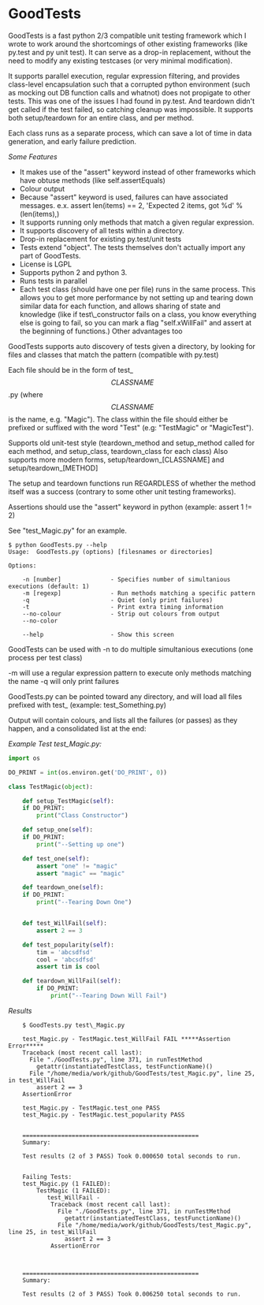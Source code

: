 GoodTests
============

GoodTests is a fast python 2/3 compatible unit testing framework which I wrote to work around the shortcomings of other existing frameworks (like py.test and py unit test).  It can serve as a drop-in replacement, without the need to modify any existing testcases (or very minimal modification).

It supports parallel execution, regular expression filtering, and provides class-level encapsulation such that a corrupted python environment (such as mocking out DB function calls and whatnot) does not propigate to other tests. This was one of the issues I had found in py.test. And teardown didn't get called if the test failed, so catching cleanup was impossible. It supports both setup/teardown for an entire class, and per method.

Each class runs as a separate process, which can save a lot of time in data generation, and early failure prediction.

*Some Features*
<ul>
<li>It makes use of the "assert" keyword instead of other frameworks which have obtuse methods (like self.assertEquals)</li>
<li> Colour output</li>
<li> Because "assert" keyword is used, failures can have associated messages. e.x. assert len(items) == 2, 'Expected 2 items, got %d' %(len(items),)</li>
<li> It supports running only methods that match a given regular expression.</li>
<li> It supports discovery of all tests within a directory.</li>
<li> Drop-in replacement for existing py.test/unit tests</li>
<li> Tests extend "object". The tests themselves don't actually import any part of GoodTests.</li>
<li> License is LGPL</li>
<li> Supports python 2 and python 3.</li>
<li> Runs tests in parallel</li>
<li> Each test class (should have one per file) runs in the same process. This allows you to get more performance by not setting up and tearing down similar data for each function, and allows sharing of state and knowledge (like if test\_constructor fails on a class, you know everything else is going to fail, so you can mark a flag "self.xWillFail" and assert at the beginning of functions.) Other advantages too</li>
</ul>

GoodTests supports auto discovery of tests given a directory, by looking for files and classes that match the pattern (compatible with py.test)

Each file should be in the form of test\_$$CLASSNAME$$.py (where $$CLASSNAME$$ is the name, e.g. "Magic"). The class within the file should either be prefixed or suffixed with the word "Test" (e.g: "TestMagic" or "MagicTest"). 


Supports old unit-test style (teardown\_method and setup\_method called for each method, and setup\_class, teardown\_class for each class)
Also supports more modern forms, setup/teardown\_[CLASSNAME] and setup/teardown\_[METHOD]

The setup and teardown functions run REGARDLESS of whether the method itself was a success (contrary to some other unit testing frameworks).

Assertions should use the "assert" keyword in python (example: assert 1 != 2)

See "test\_Magic.py" for an example.


```
$ python GoodTests.py --help
Usage:  GoodTests.py (options) [filesnames or directories]

Options:

	-n [number]              - Specifies number of simultanious executions (default: 1)
	-m [regexp]              - Run methods matching a specific pattern
	-q                       - Quiet (only print failures)
	-t                       - Print extra timing information
	--no-colour              - Strip out colours from output
	--no-color

	--help                   - Show this screen
```
GoodTests can be used with -n to do multiple simultanious executions (one process per test class)

-m will use a regular expression pattern to execute only methods matching the name
-q will only print failures


GoodTests.py can be pointed toward any directory, and will load all files prefixed with test\_ (example: test\_Something.py)



Output will contain colours, and lists all the failures (or passes) as they happen, and a consolidated list at the end:

*Example Test test_Magic.py:*

```python
import os

DO_PRINT = int(os.environ.get('DO_PRINT', 0))

class TestMagic(object):

    def setup_TestMagic(self):
	if DO_PRINT:
	    print("Class Constructor")

    def setup_one(self):
	if DO_PRINT:
	    print("--Setting up one")

    def test_one(self):
		assert "one" != "magic"
		assert "magic" == "magic"

    def teardown_one(self):
	if DO_PRINT:
	    print("--Tearing Down One")


    def test_WillFail(self):
		assert 2 == 3

    def test_popularity(self):
		tim = 'abcsdfsd'
		cool = 'abcsdfsd'
		assert tim is cool

    def teardown_WillFail(self):
		if DO_PRINT:
			print("--Tearing Down Will Fail")
```
*Results*
```
	$ GoodTests.py test\_Magic.py

	test_Magic.py - TestMagic.test_WillFail FAIL *****Assertion Error*****
	Traceback (most recent call last):
	  File "./GoodTests.py", line 371, in runTestMethod
	    getattr(instantiatedTestClass, testFunctionName)()
	  File "/home/media/work/github/GoodTests/test_Magic.py", line 25, in test_WillFail
	    assert 2 == 3
	AssertionError

	test_Magic.py - TestMagic.test_one PASS
	test_Magic.py - TestMagic.test_popularity PASS


	==================================================
	Summary:

	Test results (2 of 3 PASS) Took 0.000650 total seconds to run.


	Failing Tests:
	test_Magic.py (1 FAILED):
		TestMagic (1 FAILED):
		   test_WillFail - 
			Traceback (most recent call last):
			  File "./GoodTests.py", line 371, in runTestMethod
			    getattr(instantiatedTestClass, testFunctionName)()
			  File "/home/media/work/github/GoodTests/test_Magic.py", line 25, in test_WillFail
			    assert 2 == 3
			AssertionError
			


	==================================================
	Summary:

	Test results (2 of 3 PASS) Took 0.006250 total seconds to run.
```

